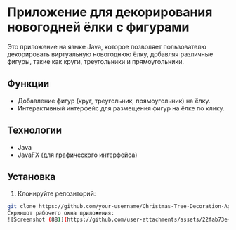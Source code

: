 # Приложение для декорирования новогодней ёлки с фигурами

Это приложение на языке Java, которое позволяет пользователю декорировать виртуальную новогоднюю ёлку, добавляя различные фигуры, такие как круги, треугольники и прямоугольники.

## Функции
- Добавление фигур (круг, треугольник, прямоугольник) на ёлку.
- Интерактивный интерфейс для размещения фигур на ёлке по клику.

## Технологии
- Java
- JavaFX (для графического интерфейса)

## Установка

1. Клонируйте репозиторий:
```bash
git clone https://github.com/your-username/Christmas-Tree-Decoration-App.git
Скриншот рабочего окна приложения:
![Screenshot (88)](https://github.com/user-attachments/assets/22fab73e-8508-4b63-b1d1-c1bf0491e825)
